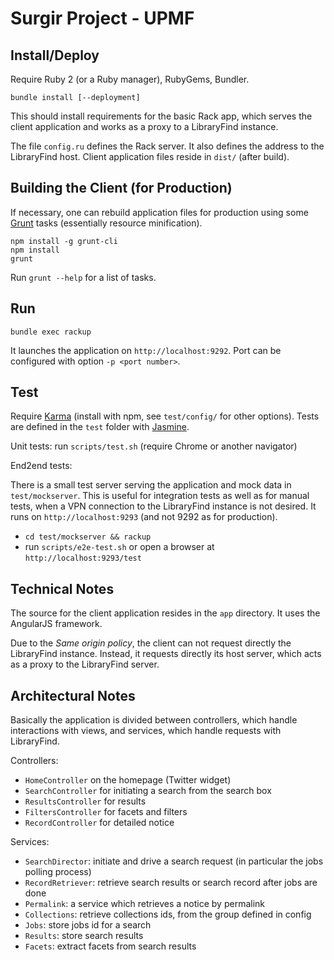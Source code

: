 Surgir Project - UPMF
=====================

Install/Deploy
--------------

Require Ruby 2 (or a Ruby manager), RubyGems, Bundler.
```
bundle install [--deployment]
```

This should install requirements for the basic Rack app, which serves the client application and works as a proxy to a LibraryFind instance.

The file `config.ru` defines the Rack server. It also defines the address to the LibraryFind host. Client application files reside in `dist/` (after build).

Building the Client (for Production)
------------------------------------

If necessary, one can rebuild application files for production using some [Grunt](http://gruntjs.com/) tasks (essentially resource minification).
```
npm install -g grunt-cli
npm install
grunt
```

Run `grunt --help` for a list of tasks.

Run
---
```
bundle exec rackup
```

It launches the application on `http://localhost:9292`. Port can be configured with option `-p <port number>`.

Test
----

Require [Karma](http://karma-runner.github.io/0.8/index.html) (install with npm, see `test/config/` for other options). Tests are defined in the `test` folder with [Jasmine](http://pivotal.github.io/jasmine/).

Unit tests: run `scripts/test.sh` (require Chrome or another navigator)

End2end tests:

There is a small test server serving the application and mock data in `test/mockserver`. This is useful for integration tests as well as for manual tests, when a VPN connection to the LibraryFind instance is not desired. It runs on `http://localhost:9293` (and not 9292 as for production).

- `cd test/mockserver && rackup`
- run `scripts/e2e-test.sh` or open a browser at `http://localhost:9293/test`

Technical Notes
---------------

The source for the client application resides in the `app` directory. It uses the AngularJS framework.

Due to the _Same origin policy_, the client can not request directly the LibraryFind instance. Instead, it requests directly its host server, which acts as a proxy to the LibraryFind server.

Architectural Notes
-------------------

Basically the application is divided between controllers, which handle interactions with views, and services, which handle requests with LibraryFind.

Controllers:

- `HomeController` on the homepage (Twitter widget)
- `SearchController` for initiating a search from the search box
- `ResultsController` for results
- `FiltersController` for facets and filters
- `RecordController` for detailed notice

Services:

- `SearchDirector`: initiate and drive a search request (in particular the jobs polling process)
- `RecordRetriever`: retrieve search results or search record after jobs are done
- `Permalink`: a service which retrieves a notice by permalink
- `Collections`: retrieve collections ids, from the group defined in config
- `Jobs`: store jobs id for a search
- `Results`: store search results
- `Facets`: extract facets from search results
